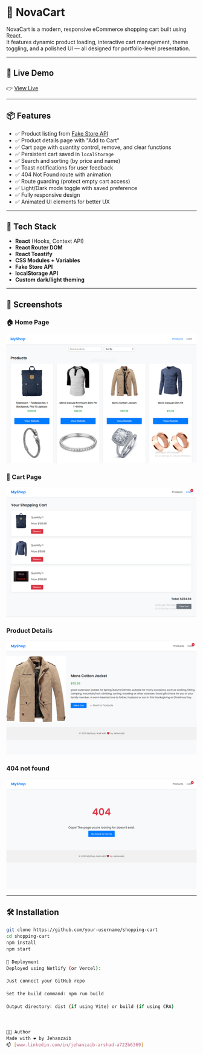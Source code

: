 # 🛒 NovaCart

NovaCart is a modern, responsive eCommerce shopping cart built using React.  
It features dynamic product loading, interactive cart management, theme toggling, and a polished UI — all designed for portfolio-level presentation.

---

## 🚀 Live Demo
👉 [View Live](https://mynovacart.netlify.app/)

---

## 📦 Features

- ✅ Product listing from [Fake Store API](https://fakestoreapi.com/)
- ✅ Product details page with "Add to Cart"
- ✅ Cart page with quantity control, remove, and clear functions
- ✅ Persistent cart saved in `localStorage`
- ✅ Search and sorting (by price and name)
- ✅ Toast notifications for user feedback
- ✅ 404 Not Found route with animation
- ✅ Route guarding (protect empty cart access)
- ✅ Light/Dark mode toggle with saved preference
- ✅ Fully responsive design
- ✅ Animated UI elements for better UX


---

## 🧰 Tech Stack

- **React** (Hooks, Context API)
- **React Router DOM**
- **React Toastify**
- **CSS Modules + Variables**
- **Fake Store API**
- **localStorage API**
- **Custom dark/light theming**

---


## 📸 Screenshots

### 🏠 Home Page
![Home Page](./public/screenshots/homepage.png)

### 🛒 Cart Page
![Cart Page](./public/screenshots/cart.png)

### Product Details
![Product Details Page](./public/screenshots/productDetails.png)

### 404 not found
![404 not found Page](./public/screenshots/404page.png)


---

## 🛠️ Installation

```bash
git clone https://github.com/your-username/shopping-cart
cd shopping-cart
npm install
npm start

🧪 Deployment
Deployed using Netlify (or Vercel):

Just connect your GitHub repo

Set the build command: npm run build

Output directory: dist (if using Vite) or build (if using CRA)



👨‍💻 Author
Made with ❤️ by Jehanzaib
📫 [www.linkedin.com/in/jehanzaib-arshad-a722b6369]